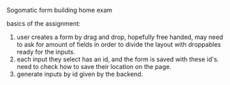 Sogomatic form building home exam

basics of the assignment:
1. user creates a form by drag and drop, hopefully free handed, may need to ask for amount of fields in order to divide the layout with droppables ready for the inputs.
2. each input they select has an id, and the form is saved with these id's. need to check how to save their location on the page.
3. generate inputs by id given by the backend.